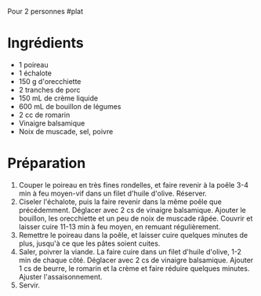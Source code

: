 Pour 2 personnes
#plat

# Ingrédients

- 1 poireau
- 1 échalote
- 150 g d'orecchiette
- 2 tranches de porc
- 150 mL de crème liquide
- 600 mL de bouillon de légumes
- 2 cc de romarin
- Vinaigre balsamique
- Noix de muscade, sel, poivre

# Préparation

1. Couper le poireau en très fines rondelles, et faire revenir à la poêle 3-4 min à feu moyen-vif dans un filet d'huile d'olive. Réserver.
2. Ciseler l'échalote, puis la faire revenir dans la même poêle que précédemment. Déglacer avec 2 cs de vinaigre balsamique. Ajouter le bouillon, les orecchiette et un peu de noix de muscade râpée. Couvrir et laisser cuire 11-13 min à feu moyen, en remuant régulièrement. 
3. Remettre le poireau dans la poêle, et laisser cuire quelques minutes de plus, jusqu'à ce que les pâtes soient cuites. 
4. Saler, poivrer la viande. La faire cuire dans un filet d'huile d'olive, 1-2 min de chaque côté. Déglacer avec 2 cs de vinaigre balsamique. Ajouter 1 cs de beurre, le romarin et la crème et faire réduire quelques minutes. Ajuster l'assaisonnement. 
5. Servir. 
